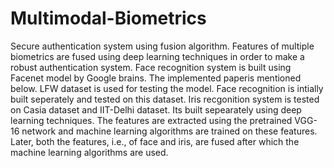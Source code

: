 # Multimodal-Biometrics
Secure authentication system using fusion algorithm. Features of multiple biometrics are fused using deep learning techniques in order to make a robust authentication system.
Face recognition system is built using Facenet model by Google brains. The implemented paperis mentioned below. LFW dataset is used for testing the model. Face recognition is intially built seperately and tested on this dataset.
Iris recgonition system is tested on Casia dataset and IIT-Delhi dataset. Its built sepearately using deep learning  techniques. The features are extracted using the pretrained VGG-16 network and machine learning algorithms are trained on these features.
Later, both the features, i.e., of face and iris, are fused after which the machine learning algorithms are used.
